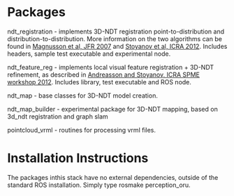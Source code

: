 # Packages #

ndt\_registration - implements 3D-NDT registration point-to-distribution and distribution-to-distribution. More information on the two algorithms can be found in <a href='http://aass.oru.se/Research/Learning/publications/Magnusson_etal_2007-JFR-3D_Scan_Registration_for_Autonomous_Mining_Vehicles.html'> Magnusson et al, JFR 2007</a> and <a href='http://aass.oru.se/Research/Learning/publications/Stoyanov_etal_2012-ICRA_Point_Set_Registration_through_Minimization_of_the_L2_Distance_between_3D-NDT_Models.html'> Stoyanov et al, ICRA 2012</a>. Includes headers, sample test executable and experimental node.

ndt\_feature\_reg - implements local visual feature registration + 3D-NDT refinement, as described in <a href='http://aass.oru.se/Research/Learning/publications/Andreasson_Stoyanov-SPME2012-Real_Time_Registration_of_RGB-D_Data_using_Local_Visual_Features_and_3D-NDT_Registration.html'>Andreasson and Stoyanov, ICRA SPME workshop 2012</a>. Includes library, test executable and ROS node.

ndt\_map - base classes for 3D-NDT model creation.

ndt\_map\_builder - experimental package for 3D-NDT mapping, based on 3d\_ndt registration and graph slam

pointcloud\_vrml - routines for processing vrml files.

# Installation Instructions #

The packages inthis stack have no external dependencies, outside of the standard ROS installation. Simply type rosmake perception\_oru.

